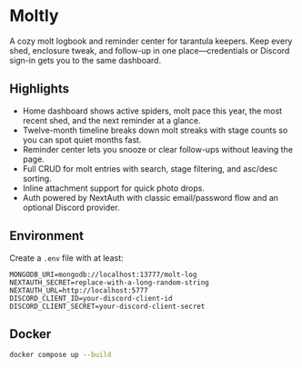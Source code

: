 # Moltly

A cozy molt logbook and reminder center for tarantula keepers. Keep every shed, enclosure tweak, and follow-up in one place—credentials or Discord sign-in gets you to the same dashboard.

## Highlights

- Home dashboard shows active spiders, molt pace this year, the most recent shed, and the next reminder at a glance.
- Twelve-month timeline breaks down molt streaks with stage counts so you can spot quiet months fast.
- Reminder center lets you snooze or clear follow-ups without leaving the page.
- Full CRUD for molt entries with search, stage filtering, and asc/desc sorting.
- Inline attachment support for quick photo drops.
- Auth powered by NextAuth with classic email/password flow and an optional Discord provider.

## Environment

Create a `.env` file with at least:

```
MONGODB_URI=mongodb://localhost:13777/molt-log
NEXTAUTH_SECRET=replace-with-a-long-random-string
NEXTAUTH_URL=http://localhost:5777
DISCORD_CLIENT_ID=your-discord-client-id
DISCORD_CLIENT_SECRET=your-discord-client-secret
```

## Docker

```bash
docker compose up --build
```
